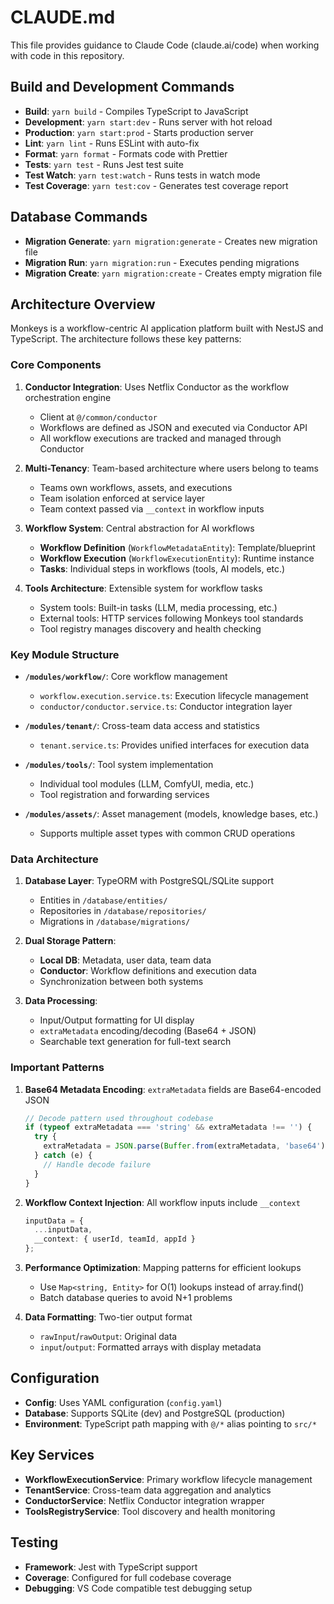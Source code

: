 # CLAUDE.md

This file provides guidance to Claude Code (claude.ai/code) when working with code in this repository.

## Build and Development Commands

- **Build**: `yarn build` - Compiles TypeScript to JavaScript
- **Development**: `yarn start:dev` - Runs server with hot reload
- **Production**: `yarn start:prod` - Starts production server
- **Lint**: `yarn lint` - Runs ESLint with auto-fix
- **Format**: `yarn format` - Formats code with Prettier
- **Tests**: `yarn test` - Runs Jest test suite
- **Test Watch**: `yarn test:watch` - Runs tests in watch mode
- **Test Coverage**: `yarn test:cov` - Generates test coverage report

## Database Commands

- **Migration Generate**: `yarn migration:generate` - Creates new migration file
- **Migration Run**: `yarn migration:run` - Executes pending migrations
- **Migration Create**: `yarn migration:create` - Creates empty migration file

## Architecture Overview

Monkeys is a workflow-centric AI application platform built with NestJS and TypeScript. The architecture follows these key patterns:

### Core Components

1. **Conductor Integration**: Uses Netflix Conductor as the workflow orchestration engine
   - Client at `@/common/conductor`
   - Workflows are defined as JSON and executed via Conductor API
   - All workflow executions are tracked and managed through Conductor

2. **Multi-Tenancy**: Team-based architecture where users belong to teams
   - Teams own workflows, assets, and executions
   - Team isolation enforced at service layer
   - Team context passed via `__context` in workflow inputs

3. **Workflow System**: Central abstraction for AI workflows
   - **Workflow Definition** (`WorkflowMetadataEntity`): Template/blueprint
   - **Workflow Execution** (`WorkflowExecutionEntity`): Runtime instance
   - **Tasks**: Individual steps in workflows (tools, AI models, etc.)

4. **Tools Architecture**: Extensible system for workflow tasks
   - System tools: Built-in tasks (LLM, media processing, etc.)
   - External tools: HTTP services following Monkeys tool standards
   - Tool registry manages discovery and health checking

### Key Module Structure

- **`/modules/workflow/`**: Core workflow management
  - `workflow.execution.service.ts`: Execution lifecycle management
  - `conductor/conductor.service.ts`: Conductor integration layer
  
- **`/modules/tenant/`**: Cross-team data access and statistics
  - `tenant.service.ts`: Provides unified interfaces for execution data

- **`/modules/tools/`**: Tool system implementation
  - Individual tool modules (LLM, ComfyUI, media, etc.)
  - Tool registration and forwarding services

- **`/modules/assets/`**: Asset management (models, knowledge bases, etc.)
  - Supports multiple asset types with common CRUD operations

### Data Architecture

1. **Database Layer**: TypeORM with PostgreSQL/SQLite support
   - Entities in `/database/entities/`
   - Repositories in `/database/repositories/`
   - Migrations in `/database/migrations/`

2. **Dual Storage Pattern**: 
   - **Local DB**: Metadata, user data, team data
   - **Conductor**: Workflow definitions and execution data
   - Synchronization between both systems

3. **Data Processing**:
   - Input/Output formatting for UI display
   - `extraMetadata` encoding/decoding (Base64 + JSON)
   - Searchable text generation for full-text search

### Important Patterns

1. **Base64 Metadata Encoding**: `extraMetadata` fields are Base64-encoded JSON
   ```typescript
   // Decode pattern used throughout codebase
   if (typeof extraMetadata === 'string' && extraMetadata !== '') {
     try {
       extraMetadata = JSON.parse(Buffer.from(extraMetadata, 'base64').toString('utf-8'));
     } catch (e) {
       // Handle decode failure
     }
   }
   ```

2. **Workflow Context Injection**: All workflow inputs include `__context`
   ```typescript
   inputData = {
     ...inputData,
     __context: { userId, teamId, appId }
   };
   ```

3. **Performance Optimization**: Mapping patterns for efficient lookups
   - Use `Map<string, Entity>` for O(1) lookups instead of array.find()
   - Batch database queries to avoid N+1 problems

4. **Data Formatting**: Two-tier output format
   - `rawInput`/`rawOutput`: Original data
   - `input`/`output`: Formatted arrays with display metadata

## Configuration

- **Config**: Uses YAML configuration (`config.yaml`)
- **Database**: Supports SQLite (dev) and PostgreSQL (production)
- **Environment**: TypeScript path mapping with `@/*` alias pointing to `src/*`

## Key Services

- **WorkflowExecutionService**: Primary workflow lifecycle management
- **TenantService**: Cross-team data aggregation and analytics
- **ConductorService**: Netflix Conductor integration wrapper
- **ToolsRegistryService**: Tool discovery and health monitoring

## Testing

- **Framework**: Jest with TypeScript support
- **Coverage**: Configured for full codebase coverage
- **Debugging**: VS Code compatible test debugging setup